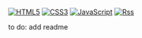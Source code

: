 [![HTML5](https://img.shields.io/badge/html5-%23E34F26.svg?style=for-the-badge&logo=html5&logoColor=white)]()
[![CSS3](https://img.shields.io/badge/css3-%231572B6.svg?style=for-the-badge&logo=css3&logoColor=white)]()
[![JavaScript](https://img.shields.io/badge/javascript-%23323330.svg?style=for-the-badge&logo=javascript&logoColor=%23F7DF1E)]()
[![Rss](https://img.shields.io/badge/rss-F88900?style=for-the-badge&logo=rss&logoColor=white)](https://s8seer.github.io/atom.xml)

to do:
add readme
